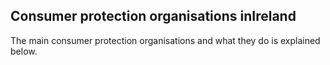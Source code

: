 ##  Consumer protection organisations inIreland

The main consumer protection organisations and what they do is explained
below.
